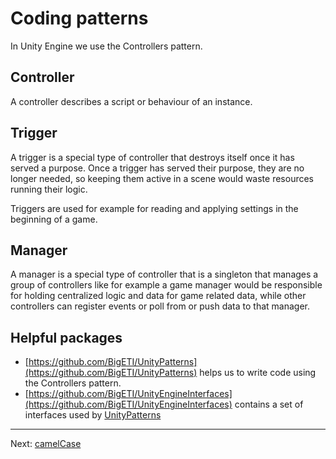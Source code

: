# Coding patterns

In Unity Engine we use the Controllers pattern.

## Controller

A controller describes a script or behaviour of an instance.

## Trigger

A trigger is a special type of controller that destroys itself once it has served a purpose. Once a trigger has served their purpose, they are no longer needed, so keeping them active in a scene would waste resources running their logic.

Triggers are used for example for reading and applying settings in the beginning of a game.

## Manager

A manager is a special type of controller that is a singleton that manages a group of controllers like for example a game manager would be responsible for holding centralized logic and data for game related data, while other controllers can register events or poll from or push data to that manager.

## Helpful packages

- [https://github.com/BigETI/UnityPatterns](https://github.com/BigETI/UnityPatterns) helps us to write code using the Controllers pattern.
- [https://github.com/BigETI/UnityEngineInterfaces](https://github.com/BigETI/UnityEngineInterfaces) contains a set of interfaces used by [UnityPatterns](https://github.com/BigETI/UnityPatterns)

---

Next: [camelCase](./camelCase.md)
